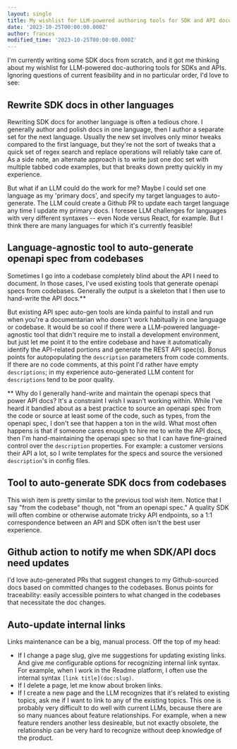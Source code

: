 ```yaml
---
layout: single
title: My wishlist for LLM-powered authoring tools for SDK and API documentation
date: '2023-10-25T00:00:00.000Z'
author: frances
modified_time: '2023-10-25T00:00:00.000Z'
---
```


I'm currently writing some SDK docs from scratch, and it got me thinking about my wishlist for LLM-powered doc-authoring tools for SDKs and APIs. Ignoring questions of current feasibility and in no particular order, I'd love to see:

## Rewrite SDK docs in other languages

Rewriting SDK docs for another language is often a tedious chore. I generally author and polish docs in one language, then I author a separate set for the next language. Usually the new set involves only minor tweaks compared to the first language, but they're not the sort of tweaks that a quick set of regex search and replace operations will reliably take care of. As a side note, an alternate approach is to write just one doc set with multiple tabbed code examples, but that breaks down pretty quickly in my experience.

But what if an LLM could do the work for me? Maybe I could set one language as my 'primary docs', and specify my target languages to auto-generate. The LLM could create a Github PR to update each target language any time I update my primary docs. I foresee LLM challenges for languages with very different syntaxes -- even Node versus React, for example. But I think there are many languages for which it's currently feasible!

## Language-agnostic tool to auto-generate openapi spec from codebases

Sometimes I go into a codebase completely blind about the API I need to document. In those cases, I've used existing tools that generate openapi specs from codebases. Generally the output is a skeleton that I then use to hand-write the API docs.**

But existing API spec auto-gen tools are kinda painful to install and run when you're a documentarian who doesn't work habitually in one language or codebase. It would be so cool if there were a LLM-powered language-agnostic tool that didn't require me to install a development environment, but just let me point it to the entire codebase and have it automatically identify the API-related portions and generate the REST API spec(s). Bonus points for autopopulating the `description` parameters from code comments. If there are no code comments, at this point I'd rather have empty `descriptions`; in my experience auto-generated LLM content for `descriptions` tend to be poor quality.

** Why do I generally hand-write and maintain the openapi specs that power API docs? It's a constraint I wish I wasn't working within. While I've heard it bandied about as a best practice to source an openapi spec from the code or source at least some of the code, such as types, from the openapi spec, I don't see that happen a ton in the wild. What most often happens is that if someone cares enough to hire me to write the API docs, then I'm hand-maintaining the openapi spec so that I can have fine-grained control over the `description` properties. For example: a customer versions their API a lot, so I write templates for the specs and source the versioned `description`'s in config files.


## Tool to auto-generate SDK docs from codebases

This wish item is pretty similar to the previous tool wish item. Notice that I say "from the codebase" though, not "from an openapi spec."  A quality SDK will often combine or otherwise automate tricky API endpoints, so a 1:1 correspondence between an API and SDK often isn't the best user experience.

## Github action to notify me when SDK/API docs need updates

I'd love auto-generated PRs that suggest changes to my Github-sourced docs based on committed changes to the codebases. Bonus points for traceability: easily accessible pointers to what changed in the codebases that necessitate the doc changes.

## Auto-update internal links

Links maintenance can be a big, manual process. Off the top of my head:

- If I change a page slug, give me suggestions for updating existing links. And give me configurable options for recognizing internal link syntax. For example, when I work in the Readme platform, I often use the internal syntax `[link title](doc:slug)`.
- If I delete a page, let me know about broken links.
- If I create a new page and the LLM recognizes that it's related to existing topics, ask me if I want to link to any of the existing topics. This one is probably very difficult to do well with current LLMs, because there are so many nuances about feature relationships. For example, when a new feature renders another less desireable, but not exactly obsolete, the relationship can be very hard to recognize without deep knowledge of the product.

